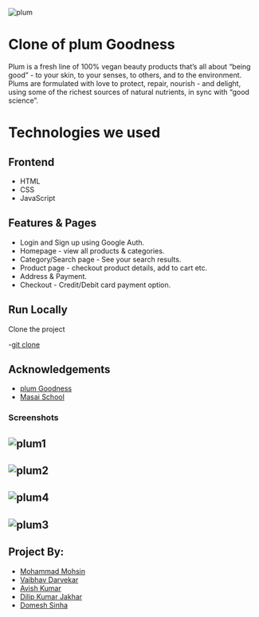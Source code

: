![plum](https://user-images.githubusercontent.com/86405170/153636912-08ea4229-dc3d-47a5-b262-cb30bc60d75f.png)


# Clone of plum Goodness
Plum is a fresh line of 100% vegan beauty products that’s all about “being good” - to your skin, to your senses, to others, and to the environment. Plums are formulated with love to protect, repair, nourish - and delight, using some of the richest sources of natural nutrients, in sync with “good science”.


# Technologies we used


## Frontend
- HTML
- CSS
- JavaScript


## Features & Pages

- Login and Sign up using Google Auth.
- Homepage - view all products & categories.
- Category/Search page - See your search results.
- Product page - checkout product details, add to cart etc.
- Address & Payment.
- Checkout - Credit/Debit card payment option.



## Run Locally

Clone the project


  -[git clone](https://github.com/vaibhav123-dev/Clone-of-plumgoodness.com)




## Acknowledgements

 - [plum Goodness](https://plumgoodness.com/)
 - [Masai School](https://masaischool.com/)
  


### Screenshots


![plum1](https://user-images.githubusercontent.com/86405170/153638235-e432c019-75c3-4506-bc28-5891e02bbd96.PNG)
---
![plum2](https://user-images.githubusercontent.com/86405170/153638272-78ef8d07-2065-435f-8c6d-5b46a7ce9901.PNG)
---
![plum4](https://user-images.githubusercontent.com/86405170/153638327-8cd0088c-967b-4948-b282-624fb9f5de17.PNG)
---
![plum3](https://user-images.githubusercontent.com/86405170/153638353-714f004a-7c49-4258-b2a9-d7d624543872.PNG)
---



## Project By:

- [Mohammad Mohsin](https://github.com/mohsin19295)
- [Vaibhav Darvekar](https://github.com/vaibhav123-dev)
- [Avish Kumar](https://github.com/avishmonga)
- [Dilip Kumar Jakhar](https://github.com/Dilipkumarjakhar)
- [Domesh Sinha](https://github.com/DomeshSinha)
